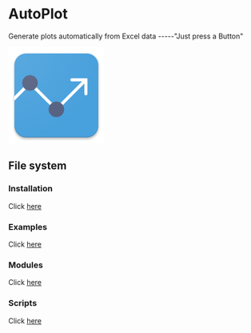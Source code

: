 # AutoPlot
Generate plots automatically from Excel data -----"Just press a Button"
<p align="left">
  <img src="./icons/autoplot_ic_launcher.png" alt="AutoPlot Icon" width="" height="">
</p>

## File system
### Installation
Click [here](./Installation)

### Examples
Click [here](./examples)

### Modules
Click [here](./modules.md)

### Scripts
Click [here](./scripts)
